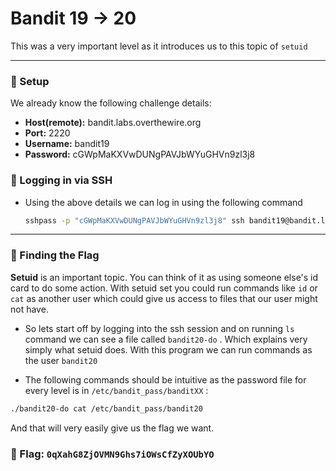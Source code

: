 # Bandit 19 -> 20

This was a very important level as it introduces us to this topic of `setuid`

--- 

### 🔧 Setup
We already know the following challenge details:
- **Host(remote):** bandit.labs.overthewire.org
- **Port:** 2220
- **Username:** bandit19
- **Password:** cGWpMaKXVwDUNgPAVJbWYuGHVn9zl3j8

### 🔑 Logging in via SSH

- Using the above details we can log in using the following command
    ```bash
    sshpass -p "cGWpMaKXVwDUNgPAVJbWYuGHVn9zl3j8" ssh bandit19@bandit.labs.overthewire.org -p 2220
    ```

---

### 🎯 Finding the Flag

**Setuid** is an important topic. You can think of it as using someone else's id card to do some action. 
With setuid set you could run commands like `id` or `cat` as another user which could give us access to files that our user might not have.

- So lets start off by logging into the ssh session and on running `ls` command we can see a file called `bandit20-do` . Which explains very simply what setuid does. With this program we can run commands as the user `bandit20`

- The following commands should be intuitive as the password file for every level is in `/etc/bandit_pass/banditXX` :

```bash
./bandit20-do cat /etc/bandit_pass/bandit20
```

And that will very easily give us the flag we want.

### 🏁 Flag: `0qXahG8ZjOVMN9Ghs7iOWsCfZyXOUbYO`
